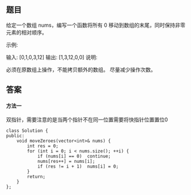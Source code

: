 ## 题目
给定一个数组 nums，编写一个函数将所有 0 移动到数组的末尾，同时保持非零元素的相对顺序。

示例:

输入: [0,1,0,3,12]
输出: [1,3,12,0,0]
说明:

必须在原数组上操作，不能拷贝额外的数组。
尽量减少操作次数。
## 答案

#### 方法一
双指针，需要注意的是当两个指针不在同一位置需要将快指针位置置位0
```
class Solution {
public:
    void moveZeroes(vector<int>& nums) {
        int res = 0;
        for (int i = 0; i < nums.size(); ++i) {
            if (nums[i] == 0)  continue;
            nums[res++] = nums[i];
            if (res != i + 1)  nums[i] = 0;
        }
        return;
    }
};
```
